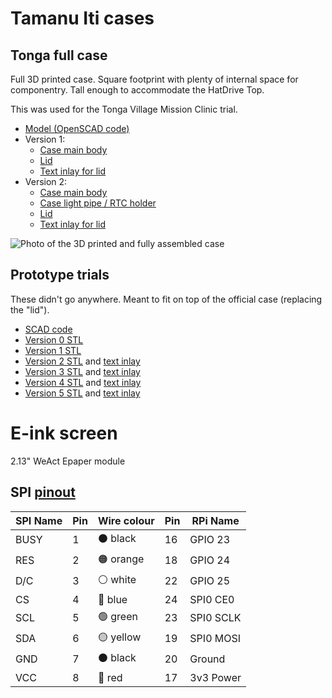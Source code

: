 # Tamanu Iti cases

## Tonga full case

Full 3D printed case.
Square footprint with plenty of internal space for componentry.
Tall enough to accommodate the HatDrive Top.

This was used for the Tonga Village Mission Clinic trial.

- [Model (OpenSCAD code)](./tonga/case.scad)
- Version 1:
  - [Case main body](./tonga/renders/case-tonga-1C.stl)
  - [Lid](./tonga/renders/case-tonga-1L.stl)
  - [Text inlay for lid](./tonga/renders/case-tonga-1T.stl)
- Version 2:
  - [Case main body](./tonga/renders/case-tonga-2C.stl)
  - [Case light pipe / RTC holder](./tonga/renders/case-tonga-2P.stl)
  - [Lid](./tonga/renders/case-tonga-2L.stl)
  - [Text inlay for lid](./tonga/renders/case-tonga-2T.stl)

![Photo of the 3D printed and fully assembled case](./tonga/renders/case-tonga-2.jpg)

## Prototype trials

These didn't go anywhere.
Meant to fit on top of the official case (replacing the "lid").

- [SCAD code](./proto-0/case.scad)
- [Version 0 STL](./proto-0/renders/case-proto-0.stl)
- [Version 1 STL](./proto-0/renders/case-proto-1.stl)
- [Version 2 STL](./proto-0/renders/case-proto-2.stl) and [text inlay](./proto-0/renders/case-proto-2T.stl)
- [Version 3 STL](./proto-0/renders/case-proto-3.stl) and [text inlay](./proto-0/renders/case-proto-3T.stl)
- [Version 4 STL](./proto-0/renders/case-proto-4.stl) and [text inlay](./proto-0/renders/case-proto-4T.stl)
- [Version 5 STL](./proto-0/renders/case-proto-5.stl) and [text inlay](./proto-0/renders/case-proto-5T.stl)

# E-ink screen

2.13" WeAct Epaper module

## SPI [pinout](https://pinout.xyz/pinout/spi)

| SPI Name | Pin | Wire colour            | Pin | RPi Name  |
|----------|-----|------------------------|-----|-----------|
| BUSY     | 1   | :black_circle: black   | 16  | GPIO 23   |
| RES      | 2   | :orange_circle: orange | 18  | GPIO 24   |
| D/C      | 3   | :white_circle: white   | 22  | GPIO 25   |
| CS       | 4   | 🔵 blue                | 24  | SPI0 CE0  |
| SCL      | 5   | :green_circle: green   | 23  | SPI0 SCLK |
| SDA      | 6   | :yellow_circle: yellow | 19  | SPI0 MOSI |
| GND      | 7   | :black_circle: black   | 20  | Ground    |
| VCC      | 8   | :red_circle: red       | 17  | 3v3 Power |
